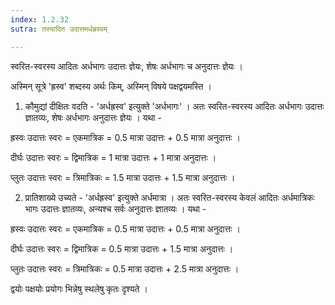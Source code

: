 ```yaml
---
index: 1.2.32
sutra: तस्यादित उदात्तमर्धह्रस्वम्

---
```

स्वरित-स्वरस्य आदितः अर्धभागः उदात्तः ज्ञेयः, शेषः अर्धभागः च अनुदात्तः ज्ञेयः ।



अस्मिन् सूत्रे 'ह्रस्व' शब्दस्य अर्थः किम्, अस्मिन् विषये पक्षद्वयमस्ति ।



1) कौमुद्यां दीक्षितः वदति - 'अर्धह्रस्व' इत्युक्ते 'अर्धभागः'  । अतः स्वरित-स्वरस्य आदितः अर्धभागः उदात्तः ज्ञातव्यः, शेषः अर्धभागः अनुदात्तः ज्ञेयः । यथा - 

ह्रस्वः उदात्तः स्वरः = एकमात्रिक = 0.5 मात्रा उदात्तः + 0.5 मात्रा अनुदात्तः ।

दीर्घः उदात्तः स्वरः = द्विमात्रिक =   1 मात्रा उदात्तः + 1 मात्रा अनुदात्तः । 

प्लुतः उदात्तः स्वरः = त्रिमात्रिकः = 1.5 मात्रा उदात्तः  + 1.5 मात्रा अनुदात्तः ।



2) प्रातिशाख्ये उच्यते - 'अर्धह्रस्व' इत्युक्ते अर्धमात्रा । अतः स्वरित-स्वरस्य केवलं आदितः अर्धमात्रिकः भागः  उदात्तः ज्ञातव्यः, अन्यश्च सर्वः अनुदात्तः ज्ञातव्यः । यथा - 

ह्रस्वः उदात्तः स्वरः = एकमात्रिक = 0.5 मात्रा उदात्तः + 0.5 मात्रा अनुदात्तः ।

दीर्घः उदात्तः स्वरः = द्विमात्रिक =  0.5  मात्रा उदात्तः + 1.5 मात्रा अनुदात्तः । 

प्लुतः उदात्तः स्वरः = त्रिमात्रिकः = 0.5 मात्रा उदात्तः  + 2.5 मात्रा अनुदात्तः ।



द्वयोः पक्षयोः प्रयोगः भिन्नेषु स्थलेषु कृतः दृश्यते । 